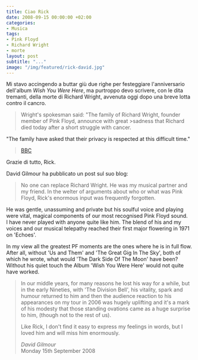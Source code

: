 ```yaml
---
title: Ciao Rick
date: 2008-09-15 00:00:00 +02:00
categories:
- Musica
tags:
- Pink Floyd
- Richard Wright
- morte
layout: post
subtitle: "..."
image: "/img/featured/rick-david.jpg"
---
```


Mi stavo accingendo a buttar giù due righe per festeggiare l'anniversario dell'album *Wish You Were Here*, ma purtroppo devo scrivere, con le dita tremanti, della morte di Richard Wright, avvenuta oggi dopo una breve lotta contro il cancro.

>Wright's spokesman said: "The family of Richard Wright, founder member of Pink Floyd, announce with great >sadness that Richard died today after a short struggle with cancer.
>
"The family have asked that their privacy is respected at this difficult time."  
>[BBC](http://news.bbc.co.uk/2/hi/entertainment/7617363.stm)

Grazie di tutto, Rick.

David Gilmour ha pubblicato un post sul suo blog:

>No one can replace Richard Wright.
He was my musical partner and my friend.
In the welter of arguments about who or what was Pink Floyd, Rick's enormous input was frequently forgotten.
>
He was gentle, unassuming and private but his soulful voice and playing were vital, magical components of our most recognised Pink Floyd sound.  
I have never played with anyone quite like him. The blend of his and my voices and our musical telepathy reached their first major flowering in 1971 on 'Echoes'.
>
In my view all the greatest PF moments are the ones where he is in full flow.  
After all, without 'Us and Them' and 'The Great Gig In The Sky', both of which he wrote, what would 'The Dark Side Of The Moon' have been?  
Without his quiet touch the Album 'Wish You Were Here' would not quite have worked.
>
>In our middle years, for many reasons he lost his way for a while, but in the early Nineties, with 'The Division Bell', his vitality, spark and humour returned to him and then the audience reaction to his appearances on my tour in 2006 was hugely uplifting and it's a mark of his modesty that those standing ovations came as a huge surprise to him, (though not to the rest of us).
>
>Like Rick, I don't find it easy to express my feelings in words, but I loved him and will miss him enormously.  
>
>*David Gilmour*  
Monday 15th September 2008
